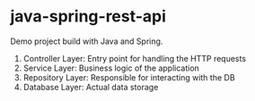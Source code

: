 # java-spring-rest-api
Demo project build with Java and Spring.

1. Controller Layer: Entry point for handling the HTTP requests
2. Service Layer: Business logic of the application
3. Repository Layer: Responsible for interacting with the DB
4. Database Layer: Actual data storage